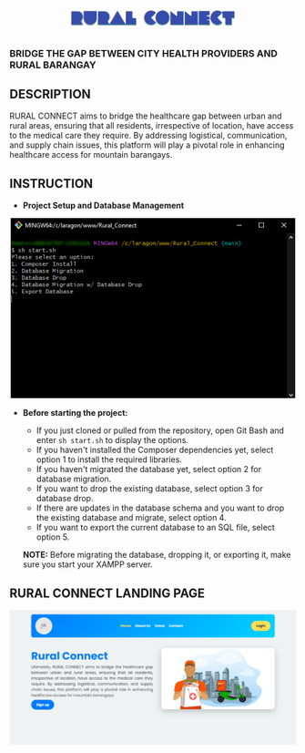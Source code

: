 # <p align="center"><img src="./assets/img/misc/rural_connect_logo_no_bg.png" alter="Rural Connect" width="300"></p>

### BRIDGE THE GAP BETWEEN CITY HEALTH PROVIDERS AND RURAL BARANGAY

## DESCRIPTION

RURAL CONNECT aims to bridge the healthcare gap between urban and rural areas, ensuring that all residents, irrespective of location, have access to the medical care they require. By addressing logistical, communication, and supply chain issues, this platform will play a pivotal role in enhancing healthcare access for mountain barangays.

## INSTRUCTION

- **Project Setup and Database Management**

<p align="center"><img src="./assets/img/misc/start_bash.png" alter="start_bash" width="500"></p>

- **Before starting the project:**

  - If you just cloned or pulled from the repository, open Git Bash and enter `sh start.sh` to display the options.
  - If you haven't installed the Composer dependencies yet, select option 1 to install the required libraries.
  - If you haven't migrated the database yet, select option 2 for database migration.
  - If you want to drop the existing database, select option 3 for database drop.
  - If there are updates in the database schema and you want to drop the existing database and migrate, select option 4.
  - If you want to export the current database to an SQL file, select option 5.

  **NOTE:** Before migrating the database, dropping it, or exporting it, make sure you start your XAMPP server.

## RURAL CONNECT LANDING PAGE

<p align="center"><img src="./assets/img/misc/rural_connect_landing_page.png" alter="Rural_Connect" width="800"></p>
